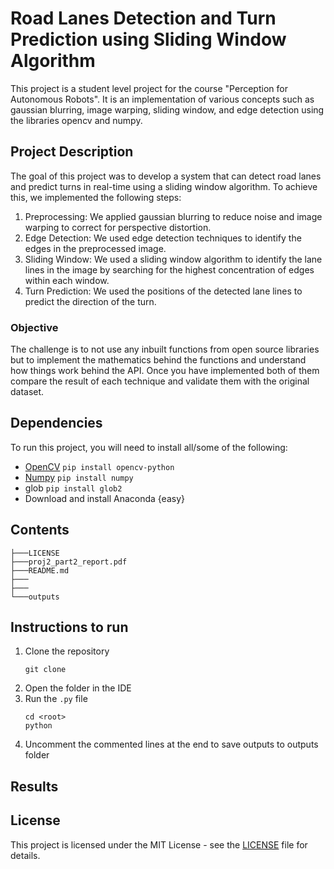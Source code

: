 # Road Lanes Detection and Turn Prediction using Sliding Window Algorithm

This project is a student level project for the course "Perception for Autonomous Robots". It is an implementation of various concepts such as gaussian blurring, image warping, sliding window, and edge detection using the libraries opencv and numpy.

## Project Description

The goal of this project was to develop a system that can detect road lanes and predict turns in real-time using a sliding window algorithm. To achieve this, we implemented the following steps:

1. Preprocessing: We applied gaussian blurring to reduce noise and image warping to correct for perspective distortion.
2. Edge Detection: We used edge detection techniques to identify the edges in the preprocessed image.
3. Sliding Window: We used a sliding window algorithm to identify the lane lines in the image by searching for the highest concentration of edges within each window.
4. Turn Prediction: We used the positions of the detected lane lines to predict the direction of the turn.

### Objective
The challenge is to not use any inbuilt functions from open source libraries but to implement the mathematics behind the functions and understand how things work behind the API. Once you have implemented both of them compare the result of each technique and validate them with the original dataset.

## Dependencies
To run this project, you will need to install all/some of the following:
- [OpenCV](https://docs.opencv.org/) `pip install opencv-python`
- [Numpy](https://numpy.org/doc/stable/) `pip install numpy`
- glob `pip install glob2`
- Download and install Anaconda {easy}

## Contents

```
├───LICENSE
├───proj2_part2_report.pdf
├───README.md
├───
├───
└───outputs
```


## Instructions to run

1. Clone the repository
   ```
   git clone 
   ```
2. Open the folder in the IDE
3. Run the `.py` file
   ```
   cd <root>
   python 
   ```
4. Uncomment the commented lines at the end to save outputs to outputs folder

## Results

## License

This project is licensed under the MIT License - see the [LICENSE](LICENSE) file for details.
